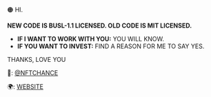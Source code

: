 🟠 HI.

**NEW CODE IS BUSL-1.1 LICENSED. OLD CODE IS MIT LICENSED.**

- **IF I WANT TO WORK WITH YOU:** YOU WILL KNOW.
- **IF YOU WANT TO INVEST:** FIND A REASON FOR ME TO SAY YES.

THANKS, LOVE YOU

🐤: [@NFTCHANCE](https://twitter.com/nftchance)

🌍: [WEBSITE](https://chance.utc24.io)
